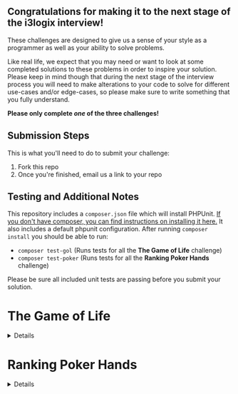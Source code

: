 <h2>Congratulations for making it to the next stage of the i3logix interview!</h2>

These challenges are designed to give us a sense of your style as a programmer as well as your ability to solve problems.

Like real life, we expect that you may need or want to look at some
completed solutions to these problems in order to inspire your solution. Please keep in mind though that during the next stage of the interview process you will need to make alterations to your code to solve for different use-cases and/or edge-cases, so please make sure to write something that you fully understand.

<b>Please only complete *one* of the three challenges!</b>

<h2>Submission Steps</h2>

This is what you'll need to do to submit your challenge:

1. Fork this repo
2. Once you're finished, email us a link to your repo

<h2>Testing and Additional Notes</h2>

This repository includes a `composer.json` file which will install PHPUnit. [If you don't have composer, you can find instructions on installing it here.](https://getcomposer.org/doc/00-intro.md#installation-linux-unix-macos) It also includes a default phpunit configuration. After running `composer install` you should be able to run:

- `composer test-gol` (Runs tests for all the **The Game of Life** challenge)
- `composer test-poker` (Runs tests for all the **Ranking Poker Hands** challenge)

Please be sure all included unit tests are passing before you submit your solution.

# The Game of Life
<details>

To run the provided tests, run `composer test-gol`.

Write some code that evolves generations through the [Conway's game of
life](https://en.wikipedia.org/wiki/Conway%27s_Game_of_Life). The input will be a game board of cells, either alive (1) or dead
(0).

The code should take this board and create a new board for the
next generation based on the following rules:
1) Any live cell with fewer than two live neighbors dies (underpopulation)
2) Any live cell with two or three live neighbors lives on to
the next generation (survival)
3) Any live cell with more than three live neighbors dies
(overcrowding)
4) Any dead cell with exactly three live neighbors becomes a
live cell (reproduction)

As an example, this game board as input:

```
0 1 0 0 0
1 0 0 1 1
1 1 0 0 1
0 1 0 0 0
1 0 0 0 1
```

Will have a subsequent generation of:

```
0 0 0 0 0
1 0 1 1 1
1 1 1 1 1
0 1 0 0 0
0 0 0 0 0
```
</details>

# Ranking Poker Hands
<details>

To run the provided tests, run `composer test-poker`.

Write code that will evaluate a poker hand and determine its
rank.

Example:

Hand: As Ks Qs Js 10s (Royal Flush)

Hand: Ah As 10c 7d 6s (One Pair)

Hand: Kh Kc 3s 3h 2d (Two Pair)

Hand: Kh Qh 6h 2h 9h (Flush)

It should handle the following hand ranks:
* Royal Flush
* Straight Flush
* Four of a Kind
* Full House
* Flush
* Straight
* Three of a Kind
* Two Pair
* One Pair
* High Card

</details>
